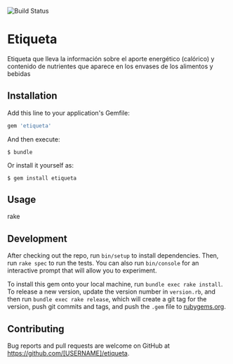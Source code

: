 ![Build Status](https://travis-ci.org/ULL-ESIT-LPP-1819/tdd-alu0100889772.svg?branch=master)

# Etiqueta

Etiqueta que lleva la información sobre el aporte energético (calórico) y contenido de nutrientes que aparece en los envases de los alimentos y bebidas

## Installation

Add this line to your application's Gemfile:

```ruby
gem 'etiqueta'
```

And then execute:

    $ bundle

Or install it yourself as:

    $ gem install etiqueta

## Usage

rake

## Development

After checking out the repo, run `bin/setup` to install dependencies. Then, run `rake spec` to run the tests. You can also run `bin/console` for an interactive prompt that will allow you to experiment.

To install this gem onto your local machine, run `bundle exec rake install`. To release a new version, update the version number in `version.rb`, and then run `bundle exec rake release`, which will create a git tag for the version, push git commits and tags, and push the `.gem` file to [rubygems.org](https://rubygems.org).

## Contributing

Bug reports and pull requests are welcome on GitHub at https://github.com/[USERNAME]/etiqueta.
